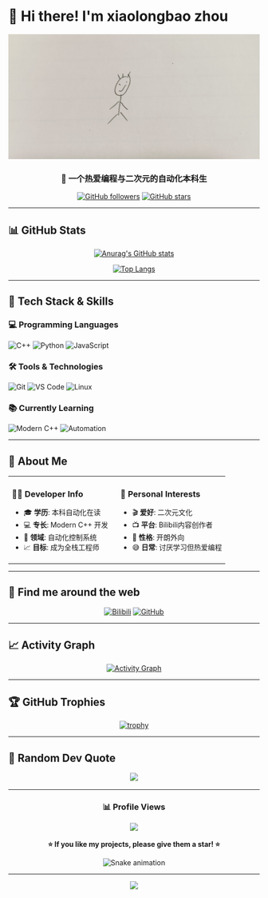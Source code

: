 # 👋 Hi there! I'm xiaolongbao zhou

<div align="center">
  
  ![头像](image/头像.jpg)
  
  ### 🎯 一个热爱编程与二次元的自动化本科生
  
  [![GitHub followers](https://img.shields.io/github/followers/ZZJNP112-LGTM?style=social)](https://github.com/ZZJNP112-LGTM)
  [![GitHub stars](https://img.shields.io/github/stars/ZZJNP112-LGTM?style=social)](https://github.com/ZZJNP112-LGTM)
  
</div>

---

## 📊 GitHub Stats

<div align="center">
  
  [![Anurag's GitHub stats](https://github-readme-stats.vercel.app/api?username=ZZJNP112-LGTM&show_icons=true&theme=tokyonight)](https://github.com/ZZJNP112-LGTM)
  
  [![Top Langs](https://github-readme-stats.vercel.app/api/top-langs/?username=ZZJNP112-LGTM&layout=compact&theme=tokyonight)](https://github.com/ZZJNP112-LGTM)
  
</div>

---

## 🚀 Tech Stack & Skills

### 💻 Programming Languages
![C++](https://img.shields.io/badge/C++-00599C?style=for-the-badge&logo=c%2B%2B&logoColor=white)
![Python](https://img.shields.io/badge/Python-3776AB?style=for-the-badge&logo=python&logoColor=white)
![JavaScript](https://img.shields.io/badge/JavaScript-F7DF1E?style=for-the-badge&logo=javascript&logoColor=black)

### 🛠 Tools & Technologies
![Git](https://img.shields.io/badge/Git-F05032?style=for-the-badge&logo=git&logoColor=white)
![VS Code](https://img.shields.io/badge/VS_Code-007ACC?style=for-the-badge&logo=visual-studio-code&logoColor=white)
![Linux](https://img.shields.io/badge/Linux-FCC624?style=for-the-badge&logo=linux&logoColor=black)

### 📚 Currently Learning
![Modern C++](https://img.shields.io/badge/code-Modern%20C++-blue?style=for-the-badge)
![Automation](https://img.shields.io/badge/自动化-控制系统-green?style=for-the-badge)

---

## 🎨 About Me

<table>
<tr>
<td valign="top" width="50%">

### 👨‍💻 Developer Info
- 🎓 **学历**: 本科自动化在读
- 💻 **专长**: Modern C++ 开发
- 🔧 **领域**: 自动化控制系统
- 📈 **目标**: 成为全栈工程师

</td>
<td valign="top" width="50%">

### 🎯 Personal Interests  
- 🎬 **爱好**: 二次元文化
- 📺 **平台**: Bilibili内容创作者
- 🌟 **性格**: 开朗外向
- 😅 **日常**: 讨厌学习但热爱编程

</td>
</tr>
</table>

---

## 📱 Find me around the web

<div align="center">

[![Bilibili](https://img.shields.io/badge/Bilibili-个人主页-FF6B9D?style=for-the-badge&logo=bilibili&logoColor=white)](https://space.bilibili.com/174319620)
[![GitHub](https://img.shields.io/badge/GitHub-Follow-181717?style=for-the-badge&logo=github&logoColor=white)](https://github.com/ZZJNP112-LGTM)

</div>

---

## 📈 Activity Graph

<div align="center">
  
  [![Activity Graph](https://github-readme-activity-graph.vercel.app/graph?username=ZZJNP112-LGTM&theme=tokyo-night)](https://github.com/ZZJNP112-LGTM)
  
</div>

---

## 🏆 GitHub Trophies

<div align="center">
  
  [![trophy](https://github-profile-trophy.vercel.app/?username=ZZJNP112-LGTM&theme=tokyonight&column=7)](https://github.com/ZZJNP112-LGTM)
  
</div>

---

## 💭 Random Dev Quote

<div align="center">
  
  ![](https://quotes-github-readme.vercel.app/api?type=horizontal&theme=tokyonight)
  
</div>

---

<div align="center">
  
  ### 📊 Profile Views
  ![](https://komarev.com/ghpvc/?username=ZZJNP112-LGTM&color=blueviolet&style=flat-square)
  
  **⭐ If you like my projects, please give them a star! ⭐**
  
  ![Snake animation](https://github.com/ZZJNP112-LGTM/ZZJNP112-LGTM/blob/output/github-contribution-grid-snake.svg)
  
</div>

---

<div align="center">
  <img src="https://capsule-render.vercel.app/api?type=waving&color=gradient&height=100&section=footer"/>
</div>
